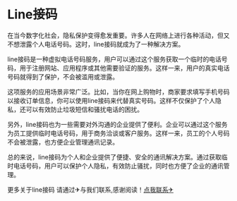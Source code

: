 # Line接码

在当今数字化社会，隐私保护变得愈发重要。许多人在网络上进行各种活动，但又不想泄露个人电话号码。这时，line接码就成为了一种解决方案。

line接码是一种虚拟电话号码服务，用户可以通过这个服务获取一个临时的电话号码，用于注册网站、应用程序或其他需要验证的服务。这样一来，用户的真实电话号码就得到了保护，不会被滥用或泄露。

这项服务的应用场景非常广泛。比如，当你在网上购物时，商家要求填写手机号码以接收订单信息，你可以使用line接码来代替真实号码。这样不仅保护了个人隐私，还可以有效防止垃圾短信和骚扰电话的困扰。

另外，line接码也为一些需要对外沟通的企业提供了便利。企业可以通过这个服务为员工提供临时电话号码，用于商务洽谈或客户服务。这样一来，员工的个人号码不会被泄露，也方便企业管理通讯记录。

总的来说，line接码为个人和企业提供了便捷、安全的通讯解决方案。通过获取临时电话号码，用户可以保护个人隐私，有效防止骚扰，同时也方便了企业的通讯管理。

更多关于line接码 请通过✈与我们联系,感谢阅读！[点我联系✈](https://faq.k02.cc)
